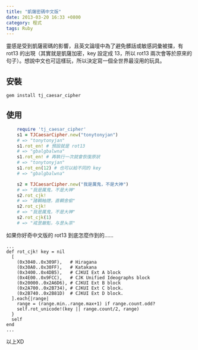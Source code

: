 ```yaml
---
title: "凱薩密碼中文版"
date: 2013-03-20 16:33 +0800
category: 程式
tags: Ruby
---
```


靈感是受到凱薩密碼的影響，且英文論壇中為了避免髒話或敏感詞彙被擋，有 rot13 的出現（其實就是凱薩加密，key 設定成 13，所以 rot13 兩次會等於原來的句子）。想說中文也可這樣玩，所以決定寫一個全世界最沒用的玩具。

## 安裝

    gem install tj_caesar_cipher

## 使用

``` ruby
    require 'tj_caesar_cipher'
    s1 = TJCaesarCipher.new("tonytonyjan")
    # => "tonytonyjan" 
    s1.rot_en! # 預設就是 rot13
    # => "gbalgbalwna" 
    s1.rot_en! # 再執行一次就會恢復原狀
    # => "tonytonyjan" 
    s1.rot_en(12) # 也可以給不同的 key
    # => "gbalgbalwna" 

    s2 = TJCaesarCipher.new("我是厲鬼，不是大神")
    # => "我是厲鬼，不是大神" 
    s2.rot_cjk!
    # => "諸輖粙牕，直輖舎偷" 
    s2.rot_cjk!
    # => "我是厲鬼，不是大神" 
    s2.rot_cjk(1)
    # => "戒昰厳鬽，与昰夨祟"
```

如果你好奇中文版的 rot13 到底怎麼作到的……

    ...
    def rot_cjk! key = nil
      [
        (0x3040..0x309F),   # Hiragana
        (0x30A0..0x30FF),   # Katakana
        (0x3400..0x4DB5),   # CJKUI Ext A block
        (0x4E00..0x9FCC),   # CJK Unified Ideographs block
        (0x20000..0x2A6D6), # CJKUI Ext B block
        (0x2A700..0x2B734), # CJKUI Ext C block.
        (0x2B740..0x2B81D)  # CJKUI Ext D block.
      ].each{|range|
        range = (range.min..range.max+1) if range.count.odd?
        self.rot_unicode!(key || range.count/2, range)
      }
      self
    end
    ...

以上XD
